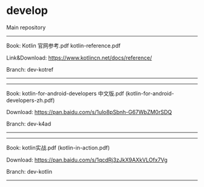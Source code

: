 # develop
Main repository


**********************************************
Book: Kotlin 官网参考.pdf kotlin-reference.pdf

Link&Download: https://www.kotlincn.net/docs/reference/

Branch: dev-kotref
**********************************************


**********************************************
Book: kotlin-for-android-developers 中文版.pdf (kotlin-for-android-developers-zh.pdf)

Download: https://pan.baidu.com/s/1ulo8pSbnh-G67WbZM0rSDQ

Branch: dev-k4ad
**********************************************

**********************************************
Book: kotlin实战.pdf  (kotlin-in-action.pdf)

Download: https://pan.baidu.com/s/1qcdRj3zJkX9AXkVLOfx7Vg

Branch: dev-kotlin
**********************************************
